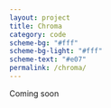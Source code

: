 ```yaml
---
layout: project
title: Chroma
category: code
scheme-bg: "#fff"
scheme-bg-light: "#fff"
scheme-text: "#e07"
permalink: /chroma/
---
```


Coming soon
